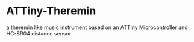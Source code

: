 # ATTiny-Theremin
a theremin like music instrument based on an ATTiny Microcontroller and HC-SR04 distance sensor
